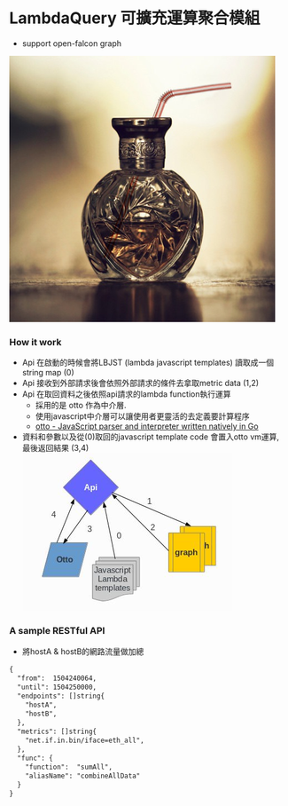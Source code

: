 # LambdaQuery 可擴充運算聚合模組
* support open-falcon graph

![](./docs/lambdaQuery.jpg)


### How it work
* Api 在啟動的時候會將LBJST (lambda javascript templates) 讀取成一個string map (0)
* Api 接收到外部請求後會依照外部請求的條件去拿取metric data (1,2)
* Api 在取回資料之後依照api請求的lambda function執行運算
  * 採用的是 otto 作為中介層.
  * 使用javascript中介層可以讓使用者更靈活的去定義要計算程序
  * [otto - JavaScript parser and interpreter written natively in Go](https://github.com/robertkrimen/otto)
* 資料和參數以及從(0)取回的javascript template code 會置入otto vm運算, 最後返回結果 (3,4)
![](./docs/concpet.jpg)


### A sample RESTful API
* 將hostA & hostB的網路流量做加總
```
{
  "from":  1504240064,
  "until": 1504250000,
  "endpoints": []string{
    "hostA",
    "hostB",
  },
  "metrics": []string{
    "net.if.in.bin/iface=eth_all",
  },
  "func": {
    "function":  "sumAll",
    "aliasName": "combineAllData"
  }
}
```
